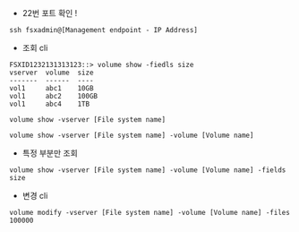 
- 22번 포트 확인 !

```
ssh fsxadmin@[Management endpoint - IP Address]
```

- 조회 cli

```
FSXID1232131313123::> volume show -fiedls size
vserver  volume  size
-------  ------  ----
vol1     abc1    10GB
vol1     abc2    100GB
vol1     abc4    1TB
```

```
volume show -vserver [File system name]
```

```
volume show -vserver [File system name] -volume [Volume name]
```

- 특정 부분만 조회

```
volume show -vserver [File system name] -volume [Volume name] -fields size
```

- 변경 cli

```
volume modify -vserver [File system name] -volume [Volume name] -files 100000
```
